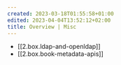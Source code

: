 ```yaml
---
created: 2023-03-18T01:55:58+01:00
edited: 2023-04-04T13:52:12+02:00
title: Overview | Misc
---
```


- [[2.box.ldap-and-openldap]]
- [[2.box.book-metadata-apis]]
